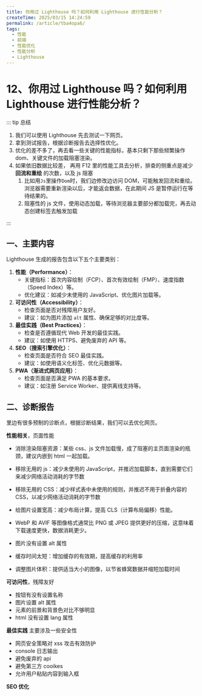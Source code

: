 ```yaml
---
title: 你用过 Lighthouse 吗？如何利用 Lighthouse 进行性能分析？
createTime: 2025/03/15 14:24:59
permalink: /article/tba4opa6/
tags:
  - 性能
  - 前端
  - 性能优化
  - 性能分析
  - Lighthouse
---
```

# 12、你用过 Lighthouse 吗？如何利用 Lighthouse 进行性能分析？

::: tip 总结

1. 我们可以使用 Lighthouse 先去测试一下网页。
2. 拿到测试报告，根据诊断报告去选择性优化。
3. 优化的差不多了，再去看一些关键的性能指标，基本只剩下那些频繁操作 dom、关键文件的加载阻塞渲染。
4. 如果依旧数据比较差， 再用 F12 里的性能工具去分析，排查的侧重点是减少 **回流和重绘** 的次数，以及 js 阻塞
   1. 比如用`Js`里操作`Dom`时，我们边修改边访问 DOM，可能触发回流和重绘。浏览器需要重新渲染以后，才能返会数据，在此期间 JS 是暂停运行在等待结果的。
   2. 阻塞性的 js 文件，使用动态加载，等待浏览器主要部分都加载完，再去动态创建标签去触发加载

:::

## 一、主要内容

Lighthouse 生成的报告包含以下五个主要类别：

1. **性能（Performance）**：
   - 关键指标：首次内容绘制（FCP）、首次有效绘制（FMP）、速度指数（Speed Index）等。
   - 优化建议：如减少未使用的 JavaScript、优化图片加载等。
2. **可访问性（Accessibility）**：
   - 检查页面是否对残障用户友好。
   - 建议：如为图片添加 `alt` 属性、确保足够的对比度等。
3. **最佳实践（Best Practices）**：
   - 检查是否遵循现代 Web 开发的最佳实践。
   - 建议：如使用 HTTPS、避免废弃的 API 等。
4. **SEO（搜索引擎优化）**：
   - 检查页面是否符合 SEO 最佳实践。
   - 建议：如使用语义化标签、优化元数据等。
5. **PWA（渐进式网页应用）**：
   - 检查页面是否满足 PWA 的基本要求。
   - 建议：如注册 Service Worker、提供离线支持等。

## 二、诊断报告

里边有很多预制的诊断点，根据诊断结果，我们可以去优化网页。

**性能相关**，页面性能

- 消除渲染阻塞资源：某些 css、js 文件加载慢，成了阻塞的主页面渲染的瓶颈，建议内嵌到 html 一起加载。

- 移除无用的 js：减少未使用的 JavaScript，并推迟加载脚本，直到需要它们来减少网络活动消耗的字节数

- 移除无用的 CSS：减少样式表中未使用的规则，并推迟不用于折叠内容的 CSS，以减少网络活动消耗的字节数
- 给图片设置宽高：减少布局计算，提高 CLS（计算布局偏移）性能。
- WebP 和 AVIF 等图像格式通常比 PNG 或 JPEG 提供更好的压缩，这意味着下载速度更快，数据消耗更少。
- 图片没有设置 alt 属性
- 缓存时间太短：增加缓存的有效期，提高缓存的利用率
- 调整图片体积：提供适当大小的图像，以节省蜂窝数据并缩短加载时间

**可访问性**，残障友好

- 按钮有没有设置名称
- 图片设置 alt 属性
- 元素的前景和背景色对比不够明显
- html 没有设置 lang 属性

**最佳实践** 主要涉及一些安全性

- 网页安全策略对 xss 攻击有效防护
- console 日志输出
- 避免废弃的 api
- 避免第三方 cooikes
- 允许用户粘贴内容到输入框

**SEO 优化**
